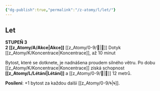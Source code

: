 ```yaml
---
{"dg-publish":true,"permalink":"/z-atomy/l/let/"}
---
```


## Let  
**STUPEŇ 3**  
**2 [[z_Atomy/A/Akce\|Akce]]**
[[z_Atomy/0-9/🫱\|🫱]] Dotyk
[[z_Atomy/K/Koncentrace\|Koncentrace]], až 10 minut

Bytost, které se dotknete, je nadnášena proudem silného větru. Po dobu [[z_Atomy/K/Koncentrace\|Koncentrace]] získá schopnost **[[z_Atomy/L/Létání\|Létání]]** a [[z_Atomy/0-9/🏃\|🏃]] 12 metrů.

**Posílení**: +1 bytost za každou další [[z_Atomy/0-9/🌀\|🌀]].